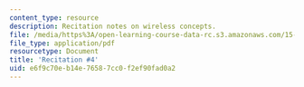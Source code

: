 ```yaml
---
content_type: resource
description: Recitation notes on wireless concepts.
file: /media/https%3A/open-learning-course-data-rc.s3.amazonaws.com/15-020-competition-in-telecommunications-fall-2003/e6f9c70eb14e76587cc0f2ef90fad0a2_rec4.pdf
file_type: application/pdf
resourcetype: Document
title: 'Recitation #4'
uid: e6f9c70e-b14e-7658-7cc0-f2ef90fad0a2
---
```

